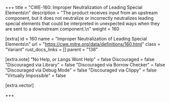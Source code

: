+++
title = "CWE-160: Improper Neutralization of Leading Special Elements\n"
description = "The product receives input from an upstream component, but it does not neutralize or incorrectly neutralizes leading special elements that could be interpreted in unexpected ways when they are sent to a downstream component.\n"
weight = 160

[extra]
id = 160
name = "Improper Neutralization of Leading Special Elements\n"
url = "https://cwe.mitre.org/data/definitions/160.html"
class = "Variant"
rust_docs_links = []
parent = "138"

[extra.vote]
"No Help, or Langs Wont Help" = false
Discouraged = false
"Discouraged via Library" = false
"Discouraged via Borrow Checker" = false
"Discouraged via Debug Mode" = false
"Discouraged via Clippy" = false
"Virtually Impossible" = false

[extra.vector]

+++